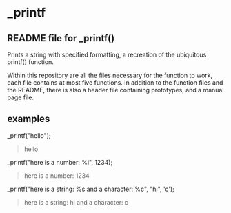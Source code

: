 # \_printf
## README file for \_printf() 
Prints a string with specified formatting, a recreation of the ubiquitous printf() function.

Within this repository are all the files necessary for the function to work, each file contains at most five functions.  In addition to the function files and the README, there is also a header file containing prototypes, and a manual page file.

## examples

\_printf("hello");
>hello

\_printf("here is a number: %i", 1234);
>here is a number: 1234

\_printf("here is a string: %s and a character: %c", "hi", 'c');
>here is a string: hi and a character: c
